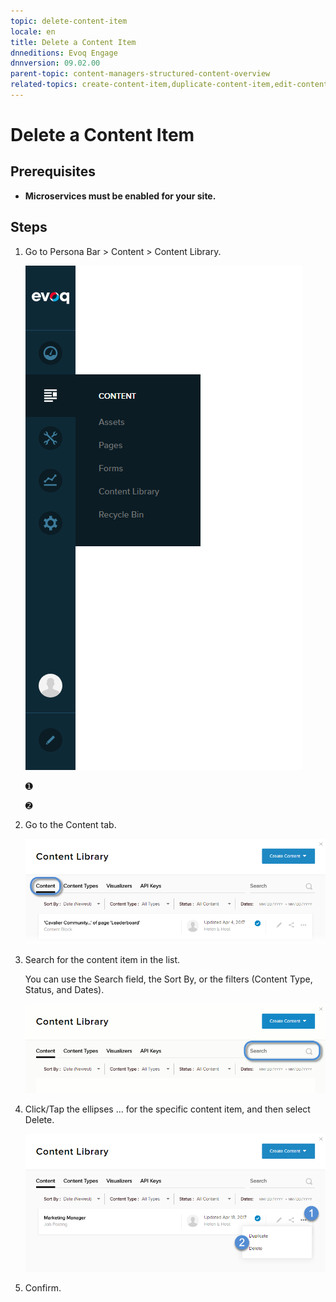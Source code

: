 ```yaml
---
topic: delete-content-item
locale: en
title: Delete a Content Item
dnneditions: Evoq Engage
dnnversion: 09.02.00
parent-topic: content-managers-structured-content-overview
related-topics: create-content-item,duplicate-content-item,edit-content-item,share-in-social-media,get-embed-code
---
```


# Delete a Content Item

## Prerequisites

*   **Microservices must be enabled for your site.**

## Steps

1.  Go to Persona Bar \> Content \> Content Library.
    
    ![Persona Bar > Content > Content Library](img/scr-pbar-cmg-Content-E91.png)
    
    ➊
    
    ➋
    
2.  Go to the Content tab.
    
    ![Content](img/scr-pbtabs-all-Content-ContentLibrary-Content-E91.png)
    
3.  Search for the content item in the list.
    
    You can use the Search field, the Sort By, or the filters (Content Type, Status, and Dates).
    
      
    
    ![Sort, search, and filter UI](img/scr-ContentItems-searchsortfilter-E91.gif)
    
      
    
4.  Click/Tap the ellipses ... for the specific content item, and then select Delete.
    
      
    
    ![Content tab > ellipses menu > Delete](img/scr-ContentItems-item-ellipsesmenu-Delete-E91.png)
    
      
    
5.  Confirm.